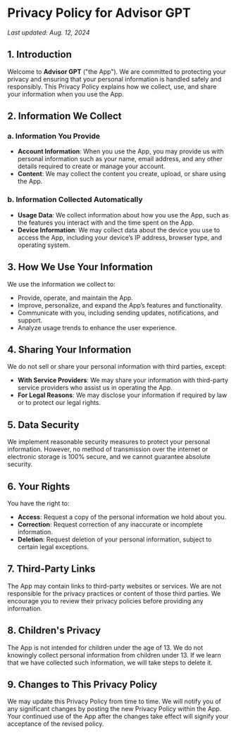# Privacy Policy for Advisor GPT

_Last updated: Aug. 12, 2024_

## 1. Introduction
Welcome to **Advisor GPT** ("the App"). We are committed to protecting your privacy and ensuring that your personal information is handled safely and responsibly. This Privacy Policy explains how we collect, use, and share your information when you use the App.

## 2. Information We Collect
### a. Information You Provide
- **Account Information**: When you use the App, you may provide us with personal information such as your name, email address, and any other details required to create or manage your account.
- **Content**: We may collect the content you create, upload, or share using the App.

### b. Information Collected Automatically
- **Usage Data**: We collect information about how you use the App, such as the features you interact with and the time spent on the App.
- **Device Information**: We may collect data about the device you use to access the App, including your device’s IP address, browser type, and operating system.

## 3. How We Use Your Information
We use the information we collect to:
- Provide, operate, and maintain the App.
- Improve, personalize, and expand the App’s features and functionality.
- Communicate with you, including sending updates, notifications, and support.
- Analyze usage trends to enhance the user experience.

## 4. Sharing Your Information
We do not sell or share your personal information with third parties, except:
- **With Service Providers**: We may share your information with third-party service providers who assist us in operating the App.
- **For Legal Reasons**: We may disclose your information if required by law or to protect our legal rights.

## 5. Data Security
We implement reasonable security measures to protect your personal information. However, no method of transmission over the internet or electronic storage is 100% secure, and we cannot guarantee absolute security.

## 6. Your Rights
You have the right to:
- **Access**: Request a copy of the personal information we hold about you.
- **Correction**: Request correction of any inaccurate or incomplete information.
- **Deletion**: Request deletion of your personal information, subject to certain legal exceptions.

## 7. Third-Party Links
The App may contain links to third-party websites or services. We are not responsible for the privacy practices or content of those third parties. We encourage you to review their privacy policies before providing any information.

## 8. Children's Privacy
The App is not intended for children under the age of 13. We do not knowingly collect personal information from children under 13. If we learn that we have collected such information, we will take steps to delete it.

## 9. Changes to This Privacy Policy
We may update this Privacy Policy from time to time. We will notify you of any significant changes by posting the new Privacy Policy within the App. Your continued use of the App after the changes take effect will signify your acceptance of the revised policy.
